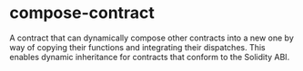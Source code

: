 # compose-contract  
  
A contract that can dynamically compose other contracts into a new one by way of copying their functions and integrating their dispatches. This enables dynamic inheritance for contracts that conform to the Solidity ABI.
